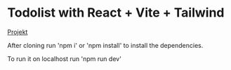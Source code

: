 # Todolist with React + Vite + Tailwind

[Projekt](https://github.com/users/Bepixeled/projects/1)

After cloning run 'npm i' or 'npm install' to install the dependencies.

To run it on localhost run 'npm run dev'

